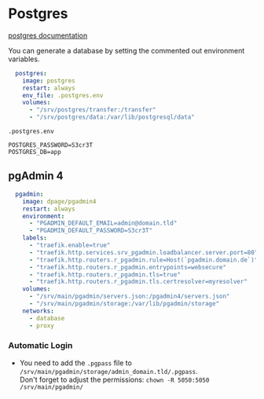 # Postgres

[postgres documentation](https://hub.docker.com/_/postgres)

You can generate a database by setting the commented out environment variables.
```yaml
  postgres:
    image: postgres
    restart: always
    env_file: .postgres.env
    volumes:
      - "/srv/postgres/transfer:/transfer"
      - "/srv/postgres/data:/var/lib/postgresql/data"
```

`.postgres.env`
```env
POSTGRES_PASSWORD=S3cr3T
POSTGRES_DB=app
```

## pgAdmin 4
```yaml
  pgadmin:
    image: dpage/pgadmin4
    restart: always
    environment:
      - "PGADMIN_DEFAULT_EMAIL=admin@domain.tld"
      - "PGADMIN_DEFAULT_PASSWORD=S3cr3T"
    labels:
      - "traefik.enable=true"
      - "traefik.http.services.srv_pgadmin.loadbalancer.server.port=80"
      - "traefik.http.routers.r_pgadmin.rule=Host(`pgadmin.domain.de`)"
      - "traefik.http.routers.r_pgadmin.entrypoints=websecure"
      - "traefik.http.routers.r_pgadmin.tls=true"
      - "traefik.http.routers.r_pgadmin.tls.certresolver=myresolver"
    volumes:
      - "/srv/main/pgadmin/servers.json:/pgadmin4/servers.json"
      - "/srv/main/pgadmin/storage:/var/lib/pgadmin/storage"
    networks:
      - database
      - proxy
```

### Automatic Login
* You need to add the `.pgpass` file to `/srv/main/pgadmin/storage/admin_domain.tld/.pgpass`.  
Don't forget to adjust the permissions: `chown -R 5050:5050 /srv/main/pgadmin/`
